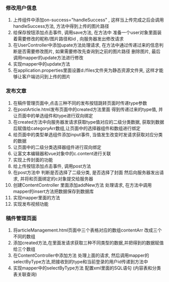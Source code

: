 ### 修改用户信息

1. 上传组件中添加on-success="handleSuccess"  , 这样当上传完成之后会调用handleSuccess方法, 方法中得到上传的图片路径
2. 给保存按钮添加点击事件, 调用save方法,  在方法中 准备一个user对象里面装着需要修改的昵称/图片路径和id ,  向服务器发出修改请求
3. 在UserController中添加upate方法处理请求,  在方法中通过传递过来的信息判断是否需要修改图片, 如果需要修改先查询到之前的图片路径 删除图片,   最后调用mapper的update方法进行修改
4. 实现mapper中的update方法
5. 在application.properties里面设置d:/files文件夹为静态资源文件夹, 这样才能够让客户端访问到上传的图片

### 发布文章

1. 在稿件管理页面中,点击三种不同的发布按钮跳转页面时传递type参数
2. 在postArticle.html发布页面中的created方法里面 得到传递过来的type值, 并让页面中的单选组件和type进行双向绑定 
3.  在created方法中向服务器发请求获取type值对应的二级分类数据, 获取到数据后赋值给categoryArr数组,让页面中的选择器组件和数组进行绑定   
4. 给页面中的类型单选组件添加input事件, 当值发生改变时发请求获取对应分类的数据
5. 让页面中的二级分类选择器组件进行双向绑定
6. 让富文本编辑器和vue对象中的c.content进行关联 
7. 实现上传封面的功能
8. 给上传按钮添加点击事件, 调用post方法
9. 在post方法中 判断是否选择了二级分类, 是否选择了封面  然后向服务器发出请求, 并将和页面绑定的c对象提交给服务器
10. 创建ContentController 里面添加addNew方法 处理请求,  在方法中调用mapper的insert方法把数据保存到数据库
11. 实现mapper里面的方法
12. 实现发布视频功能   

### 稿件管理页面

1. 将articleManagement.html页面中三个表格对应的数组contentArr 改成三个不同的数组
2. 添加created方法,在里面发请求获取三种不同类型的数据,并把得到的数据赋值给三个数组
3. 在ContentController中添加方法 处理上面的请求, 然后调用mapper的selectByType方法,把接收到的type和当前登录的用户id传递到方法中
4. 实现mapper中的selectByType方法  配置xml里面的SQL语句 (内容表和分类表关联查询)





